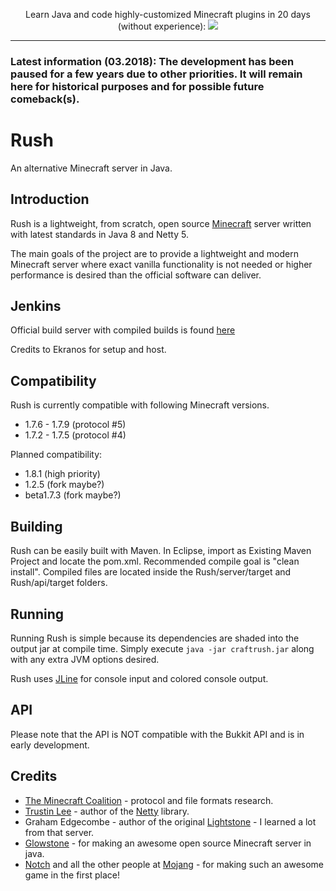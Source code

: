 <p align="center">
  Learn Java and code highly-customized Minecraft plugins in 20 days (without experience):
  <a href="https://mineacademy.org/project-orion?st=github&sc=rush&utm_source=github&utm_medium=overview&utm_campaign=rush">
    <img src="https://i.imgur.com/lpZ2pJN.jpg" />
  </a>
</p>

---

### Latest information (03.2018): The development has been paused for a few years due to other priorities. It will remain here for historical purposes and for possible future comeback(s).

Rush
====

An alternative Minecraft server in Java.

Introduction
------------

Rush is a lightweight, from scratch, open source
[Minecraft](http://minecraft.net) server written with latest standards in Java 8 and Netty 5.

The main goals of the project are to provide a lightweight and modern Minecraft server 
where exact vanilla functionality is not needed or higher performance is 
desired than the official software can deliver.

Jenkins
-------

Official build server with compiled builds is found [here](https://ci.ekranos.me/job/Rush/)

Credits to Ekranos for setup and host.

Compatibility
-------------

Rush is currently compatible with following Minecraft versions.
* 1.7.6 - 1.7.9 (protocol #5)
* 1.7.2 - 1.7.5 (protocol #4)

Planned compatibility:
* 1.8.1 (high priority)
* 1.2.5 (fork maybe?)
* beta1.7.3 (fork maybe?)

Building
--------

Rush can be easily built with Maven.
In Eclipse, import as Existing Maven Project and locate the pom.xml.
Recommended compile goal is "clean install".
Compiled files are located inside the Rush/server/target and Rush/api/target folders.


Running
-------

Running Rush is simple because its dependencies are shaded into the output
jar at compile time. Simply execute `java -jar craftrush.jar` along with any
extra JVM options desired.

Rush uses [JLine](http://jline.sf.net) for console input and colored
console output. 

API
---

Please note that the API is NOT compatible with the Bukkit API and is in early development.


Credits
-------

 * [The Minecraft Coalition](http://wiki.vg/wiki) - protocol and file formats
   research.
 * [Trustin Lee](http://gleamynode.net) - author of the
   [Netty](http://jboss.org/netty) library.
 * Graham Edgecombe - author of the original
   [Lightstone](https://github.com/grahamedgecombe/lightstone) - I learned a lot from that server.
 * [Glowstone](https://github.com/SpaceManiac/Glowstone) - for making an awesome open source Minecraft server in java.
 * [Notch](http://mojang.com/notch) and all the other people at
   [Mojang](http://mojang.com) - for making such an awesome game in the first
   place!
